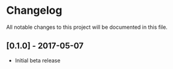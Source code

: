 # Changelog
All notable changes to this project will be documented in this file.

## [0.1.0] - 2017-05-07
- Initial beta release
